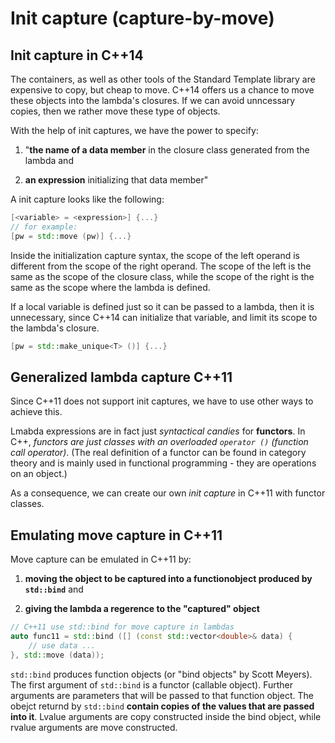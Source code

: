 # Init capture (capture-by-move)

## Init capture in C++14

The containers, as well as other tools of the Standard Template library are expensive to copy, but cheap to move. C++14 offers us a chance to move these objects into the lambda's closures. If we can avoid unncessary copies, then we rather move these type of objects.

With the help of init captures, we have the power to specify:

1) "**the name of a data member** in the closure class generated from the lambda and

2) **an expression** initializing that data member"

A init capture looks like the following:

``` c++
[<variable> = <expression>] {...}
// for example: 
[pw = std::move (pw)] {...}
```

Inside the initialization capture syntax, the scope of the left operand is different from the scope of the right operand. The scope of the left is the same as the scope of the closure class, while the scope of the right is the same as the scope where the lambda is defined.

If a local variable is defined just so it can be passed to a lambda, then it is unnecessary, since C++14 can initialize that variable, and limit its scope to the lambda's closure.

``` c++
[pw = std::make_unique<T> ()] {...}
```

## Generalized lambda capture C++11

Since C++11 does not support init captures, we have to use other ways to achieve this.

Lmabda expressions are in fact just *syntactical candies* for **functors**. In C++, *functors are just classes with an overloaded `operator ()` (function call operator)*. (The real definition of a functor can be found in category theory and is mainly used in functional programming - they are operations on an object.)

As a consequence, we can create our own *init capture* in C++11 with functor classes.

## Emulating move capture in C++11

Move capture can be emulated in C++11 by:

1) **moving the object to be captured into a functionobject produced by `std::bind`** and

2) **giving the lambda a regerence to the "captured" object**

```c++
// C++11 use std::bind for move capture in lambdas
auto func11 = std::bind ([] (const std::vector<double>& data) {
    // use data ...
}, std::move (data));
```

`std::bind` produces function objects (or "bind objects" by Scott Meyers). The first argument of `std::bind` is a functor (callable object). Further arguments are parameters that will be passed to that function object. The obejct returnd by `std::bind` **contain copies of the values that are passed into it**. Lvalue arguments are copy constructed inside the bind object, while rvalue arguments are move constructed.

